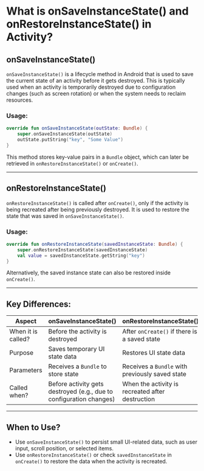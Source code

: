 # What is onSaveInstanceState() and onRestoreInstanceState() in Activity?

## onSaveInstanceState()
`onSaveInstanceState()` is a lifecycle method in Android that is used to save the current state of an activity before it gets destroyed. This is typically used when an activity is temporarily destroyed due to configuration changes (such as screen rotation) or when the system needs to reclaim resources.

### Usage:
```kotlin
override fun onSaveInstanceState(outState: Bundle) {
    super.onSaveInstanceState(outState)
    outState.putString("key", "Some Value")
}
```
This method stores key-value pairs in a `Bundle` object, which can later be retrieved in `onRestoreInstanceState()` or `onCreate()`.

---

## onRestoreInstanceState()
`onRestoreInstanceState()` is called after `onCreate()`, only if the activity is being recreated after being previously destroyed. It is used to restore the state that was saved in `onSaveInstanceState()`.

### Usage:
```kotlin
override fun onRestoreInstanceState(savedInstanceState: Bundle) {
    super.onRestoreInstanceState(savedInstanceState)
    val value = savedInstanceState.getString("key")
}
```
Alternatively, the saved instance state can also be restored inside `onCreate()`.

---

## Key Differences:
| Aspect | onSaveInstanceState() | onRestoreInstanceState() |
|--------|----------------------|------------------------|
| When it is called? | Before the activity is destroyed | After `onCreate()` if there is a saved state |
| Purpose | Saves temporary UI state data | Restores UI state data |
| Parameters | Receives a `Bundle` to store state | Receives a `Bundle` with previously saved state |
| Called when? | Before activity gets destroyed (e.g., due to configuration changes) | When the activity is recreated after destruction |

---

## When to Use?
- Use `onSaveInstanceState()` to persist small UI-related data, such as user input, scroll position, or selected items.
- Use `onRestoreInstanceState()` or check `savedInstanceState` in `onCreate()` to restore the data when the activity is recreated.
